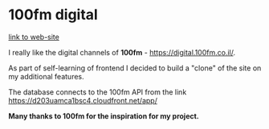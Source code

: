 # 100fm digital

[link to web-site](https://nmiz1987.github.io/100fm/)

I really like the digital channels of **100fm** - https://digital.100fm.co.il/.

As part of self-learning of frontend I decided to build a "clone" of the site on my additional features.

The database connects to the 100fm API from the link https://d203uamca1bsc4.cloudfront.net/app/

**Many thanks to 100fm for the inspiration for my project.**
